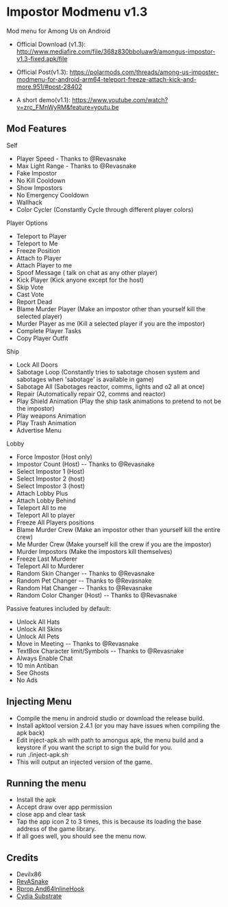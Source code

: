 # Impostor Modmenu v1.3
Mod menu for Among Us on Android

- Official Download (v1.3): http://www.mediafire.com/file/368z830bboluaw9/amongus-impostor-v1.3-fixed.apk/file
- Official Post(v1.3): https://polarmods.com/threads/among-us-imposter-modmenu-for-android-arm64-teleport-freeze-attach-kick-and-more.951/#post-28402

- A short demo(v1.1): https://www.youtube.com/watch?v=zrc_FMnWyRM&feature=youtu.be

## Mod Features
Self
- Player Speed - Thanks to @Revasnake
- Max Light Range - Thanks to @Revasnake
- Fake Impostor
- No Kill Cooldown
- Show Impostors
- No Emergency Cooldown
- Wallhack
- Color Cycler (Constantly Cycle through different player colors)

Player Options
- Teleport to Player
- Teleport to Me
- Freeze Position
- Attach to Player
- Attach Player to me
- Spoof Message ( talk on chat as any other player)
- Kick Player (Kick anyone except for the host)
- Skip Vote
- Cast Vote
- Report Dead
- Blame Murder Player (Make an impostor other than yourself kill the selected player)
- Murder Player as me (Kill a selected player if you are the impostor)
- Complete Player Tasks
- Copy Player Outfit

Ship
- Lock All Doors
- Sabotage Loop (Constantly tries to sabotage chosen system and sabotages when 'sabotage' is available in game)
- Sabotage All (Sabotages reactor, comms, lights and o2 all at once)
- Repair (Automatically repair O2, comms and reactor)
- Play Shield Animation (Play the ship task animations to pretend to not be the impostor)
- Play weapons Animation
- Play Trash Animation
- Advertise Menu

Lobby
- Force Impostor (Host only)
- Impostor Count (Host) -- Thanks to @Revasnake
- Select Impostor 1 (Host)
- Select Impostor 2 (host)
- Select Impostor 3 (host)
- Attach Lobby Plus
- Attach Lobby Behind
- Teleport All to me
- Teleport All to player
- Freeze All Players positions
- Blame Murder Crew (Make an impostor other than yourself kill the entire crew)
- Me Murder Crew (Make yourself kill the crew if you are the impostor)
- Murder Impostors (Make the impostors kill themselves)
- Freeze Last Murderer
- Teleport All to Murderer
-  Random Skin Changer -- Thanks to @Revasnake
- Random Pet Changer -- Thanks to @Revasnake
- Random Hat Changer -- Thanks to @Revasnake
- Random Color Changer (Host) -- Thanks to @Revasnake

Passive features included by default:
- Unlock All Hats
- Unlock All Skins
- Unlock All Pets
- Move in Meeting -- Thanks to @Revasnake
- TextBox Character limit/Symbols -- Thanks to @Revasnake
- Always Enable Chat
- 10 min Antiban
- See Ghosts
- No Ads

## Injecting Menu
- Compile the menu in android studio or download the release build.
- Install apktool version 2.4.1 (or you may have issues when compiling the apk back)
- Edit inject-apk.sh with path to amongus apk, the menu build and a keystore if you want the script to sign the build for you.
- run ./inject-apk.sh
- This will output an injected version of the game.

## Running the menu
- Install the apk
- Accept draw over app permission
- close app and clear task
- Tap the app icon 2 to 3 times, this is because its loading the base address of the game library.
- If all goes well, you should see the menu now.

## Credits
- Devilx86
- [RevASnake](https://polarmods.com/members/revasnake.1/)
- [Rprop And64InlineHook](https://github.com/Rprop/And64InlineHook)
- [Cydia Substrate](http://www.cydiasubstrate.com/)
